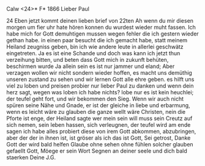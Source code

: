  Calw <24>* F<ebr>* 1866
Lieber Paul

24 Eben jetzt kommt deinen lieben brief von 22ten Ah wenn du mir diesen morgen um fier uhr hate hören konnen du wurdest wieder muht fassen. Ich habe mich for Gott demuhtigen mussen wegen fehler die ich gestern wieder gethan habe. in einen paar besucht die ich gemacht habe, statt meinem Heiland zeugniss geben, bin ich wie andere leute in allerlei geschwätz eingetreten. Ja es ist eine Schande und doch was kann ich jetzt thun verzeihung bitten, und beten dass Gott mich in zukunft behüten, beschirmen wurde Ja allein sein es ist nur jammer und eland; Aber verzagen wollen wir nicht sondern wieder hoffen, es macht uns demüthig unseren zustand zu sehen und wir lernen Gott alle ehre geben. es hilft uns viel zu loben und preisen probier nur lieber Paul zu danken und wenn dein herz sagt, wegen was loben ich habe nichts? lobe nur es ist kein heuchlei; der teufel geht fort, und wir bekommen den Sieg. Wenn wir auch nicht spüren seine Nähe und Gnade, er ist der gleiche in liebe und erbarmung, wenn es leicht wäre zu glauben die ganze wellt wäre Christen, nein die Pforte ist enge, der Heiland sagte wer mein sein will muss sein Creutz auf sich nemen, sein leben hassen, sich verleugnen, der teufel wird am ende sagen ich habe alles probiert diese von irem Gott abkommen, abzubringen, aber der der in ihnen ist, ist gröser als ich das ist Gott, Sei getrost, Danke Gott der wird bald helfen Glaube ohne sehen ohne fühlen solcher glauben gefaellt Gott, Möege er sein Wort Segnen an deiner seele und dich bald staerken
 Deine J.G.
